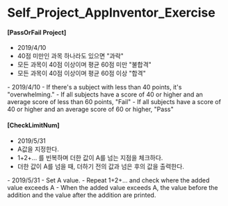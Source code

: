 # Self_Project_AppInventor_Exercise

#### [PassOrFail Project]
- 2019/4/10
- 40점 미만인 과목 하나라도 있으면 "과락"
- 모든 과목이 40점 이상이며 평균 60점 미만 "불합격"
- 모든 과목이 40점 이상이며 평균 60점 이상 "합격"


<English>
- 2019/4/10
- If there's a subject with less than 40 points, it's "overwhelming."
- If all subjects have a score of 40 or higher and an average score of less than 60 points, "Fail"
- If all subjects have a score of 40 or higher and an average score of 60 or higher, "Pass"



#### [CheckLimitNum]
- 2019/5/31
- A값을 지정한다.
- 1+2+... 를 빈복하며 더한 값이 A를 넘는 지점을 체크하다.
- 더한 값이 A를 넘을 때, 더하기 전의 값과 넘은 후의 값을 출력한다.


<English>
- 2019/5/31
- Set A value.
- Repeat 1+2+... and check where the added value exceeds A
- When the added value exceeds A, the value before the addition and the value after the addition are printed.
